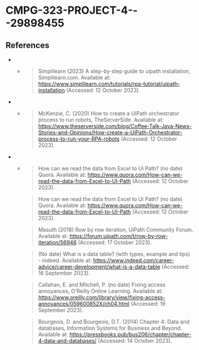 # CMPG-323-PROJECT-4---29898455

## References

- - > Simplilearn (2023) A step-by-step guide to uipath installation, Simplilearn.com. Available at: https://www.simplilearn.com/tutorials/rpa-tutorial/uipath-installation (Accessed: 12 October 2023).
    
- - > McKenzie, C. (2020) How to create a UiPath orchestrator process to run robots, TheServerSide. Available at: https://www.theserverside.com/blog/Coffee-Talk-Java-News-Stories-and-Opinions/How-create-a-UiPath-Orchestrator-process-to-run-your-RPA-robots (Accessed: 12 October 2023).

- - > How can we read the data from Excel to Ui Path? (no date) Quora. Available at: https://www.quora.com/How-can-we-read-the-data-from-Excel-to-UI-Path (Accessed: 12 October 2023).
    
    > How can we read the data from Excel to Ui Path? (no date) Quora. Available at: https://www.quora.com/How-can-we-read-the-data-from-Excel-to-UI-Path (Accessed: 12 October 2023).
    
    > Masuth (2018) Row by row iteration, UiPath Community Forum. Available at: https://forum.uipath.com/t/row-by-row-iteration/56946 (Accessed: 17 October 2023).
    
    > (No date) What is a data table? (with types, example and tips) - indeed. Available at: https://www.indeed.com/career-advice/career-development/what-is-a-data-table (Accessed: 16 September 2023).
    
    > Callahan, E. and Mitchell, P. (no date) Fixing access annoyances, O’Reilly Online Learning. Available at: https://www.oreilly.com/library/view/fixing-access-annoyances/059600852X/ch04.html (Accessed: 19 September 2023).
    
    > Bourgeois, D. and Bourgeois, D.T. (2014) Chapter 4: Data and databases, Information Systems for Business and Beyond. Available at: https://pressbooks.pub/bus206/chapter/chapter-4-data-and-databases/ (Accessed: 14 October 2023).
    
    > 

